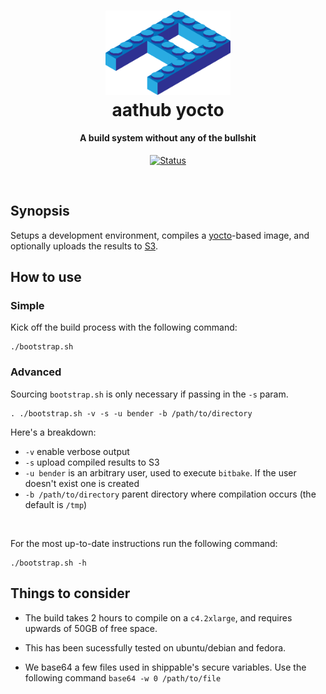 <h1 align="center">
  <a href="https://github.com/ableat/aathub-yocto"><img src="docs/imgs/brick.png" alt="aathub yocto" width="200"></a>
  <!-- https://pixabay.com/en/letter-alphabet-parts-reading-1546830/ -->
  <br>
  aathub yocto
  <br>
</h1>

<h4 align="center">A build system without any of the bullshit</h4>

<p align="center">
  <a href="https://app.shippable.com/github/ableat/aathub-yocto">
    <img src="https://api.shippable.com/projects/59e7522854c135070007087a/badge?branch=master"
         alt="Status">
  </a>
</p>

<br>

## Synopsis

Setups a development environment, compiles a [yocto](https://www.yoctoproject.org/)-based image, and optionally uploads the results to [S3](https://aws.amazon.com/s3/).


## How to use

### Simple

Kick off the build process with the following command:
```
./bootstrap.sh
```

### Advanced

Sourcing `bootstrap.sh` is only necessary if passing in the `-s` param.

```
. ./bootstrap.sh -v -s -u bender -b /path/to/directory
```

Here's a breakdown:

- `-v` enable verbose output
- `-s` upload compiled results to S3
- `-u bender` is an arbitrary user, used to execute `bitbake`. If the user doesn't exist one is created
- `-b /path/to/directory` parent directory where compilation occurs (the default is `/tmp`)

<br>

For the most up-to-date instructions run the following command:
```
./bootstrap.sh -h
```

## Things to consider

- The build takes 2 hours to compile on a `c4.2xlarge`, and requires upwards of 50GB of free space.

- This has been sucessfully tested on ubuntu/debian and fedora.

- We base64 a few files used in shippable's secure variables. Use the following command `base64 -w 0 /path/to/file`
